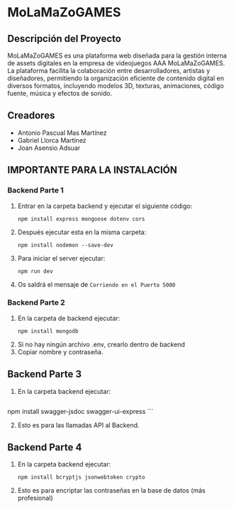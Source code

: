 # MoLaMaZoGAMES
## Descripción del Proyecto
MoLaMaZoGAMES es una plataforma web diseñada para la gestión interna de assets digitales en la empresa de videojuegos AAA MoLaMaZoGAMES. La plataforma facilita la colaboración entre desarrolladores, artistas y diseñadores, permitiendo la organización eficiente de contenido digital en diversos formatos, incluyendo modelos 3D, texturas, animaciones, código fuente, música y efectos de sonido.
## Creadores
- Antonio Pascual Mas Martínez
- Gabriel Llorca Martínez
- Joan Asensio Adsuar


## IMPORTANTE PARA LA INSTALACIÓN
### Backend Parte 1
1. Entrar en la carpeta backend y ejecutar el siguiente código:
    ```terminal
    npm install express mongoose dotenv cors
    ```
2. Después ejecutar esta en la misma carpeta:
    ```terminal
    npm install nodemon --save-dev
    ```
3. Para iniciar el server ejecutar:
    ```terminal
    npm run dev
    ```
4. Os saldrá el mensaje de `Corriendo en el Puerto 5000`


### Backend Parte 2

1. En la carpeta de backend ejecutar:
    ```terminal
    npm install mongodb
    ```
2. Si no hay ningún archivo .env, crearlo dentro de backend
3. Copiar nombre y contraseña.

## Backend Parte 3
1. En la carpeta backend ejecutar:
    ```terminal
npm install swagger-jsdoc swagger-ui-express
    ```

2. Esto es para las llamadas API al Backend.


## Backend Parte 4
1. En la carpeta backend ejecutar:
    ```terminal
    npm install bcryptjs jsonwebtoken crypto
    ```

2. Esto es para encriptar las contraseñas en la base de datos (más profesional)
